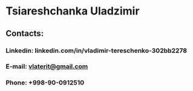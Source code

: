 # Tsiareshchanka Uladzimir
## Contacts:
### Linkedin: linkedin.com/in/vladimir-tereschenko-302bb2278 
### E-mail: vlaterit@gmail.com
### Phone: +998-90-0912510
